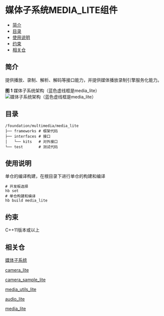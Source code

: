 # 媒体子系统MEDIA\_LITE组件<a name="ZH-CN_TOPIC_0000001126988465"></a>

-   [简介](#section11660541593)
-   [目录](#section1829614156212)
-   [使用说明](#section1648194512427)
-   [约束](#section161941989596)
-   [相关仓](#section105062051111614)

## 简介<a name="section11660541593"></a>

提供播放、录制、解析、解码等接口能力，并提供媒体播放录制引擎服务化能力。

**图 1**  媒体子系统架构（蓝色虚线框是media\_lite）<a name="fig1737281407"></a>  
![](figures/媒体子系统架构（蓝色虚线框是media_lite）.png "媒体子系统架构（蓝色虚线框是media_lite）")

## 目录<a name="section1829614156212"></a>

```
/foundation/multimedia/media_lite
├── frameworks # 框架代码
├── interfaces # 接口
│   └── kits   # 对外接口
└── test       # 测试代码
```

## 使用说明<a name="section1648194512427"></a>

单仓的编译构建，在根目录下进行单仓的构建和编译

```
# 开发板选择
hb set  
# 单仓构建和编译
hb build media_lite
```

## 约束<a name="section161941989596"></a>

C++11版本或以上

## 相关仓<a name="section105062051111614"></a>

[媒体子系统](https://gitee.com/openharmony/docs/blob/master/zh-cn/readme/%E5%AA%92%E4%BD%93%E5%AD%90%E7%B3%BB%E7%BB%9F.md)

[camera\_lite](https://gitee.com/openharmony/multimedia_camera_lite/blob/master/README_zh.md)

[camera\_sample\_lite](https://gitee.com/openharmony/applications_sample_camera/blob/master/README_zh.md)

[media\_utils\_lite](https://gitee.com/openharmony/multimedia_utils_lite)

[audio\_lite](https://gitee.com/openharmony/multimedia_audio_lite)

[media\_lite](https://gitee.com/openharmony/multimedia_media_lite)

